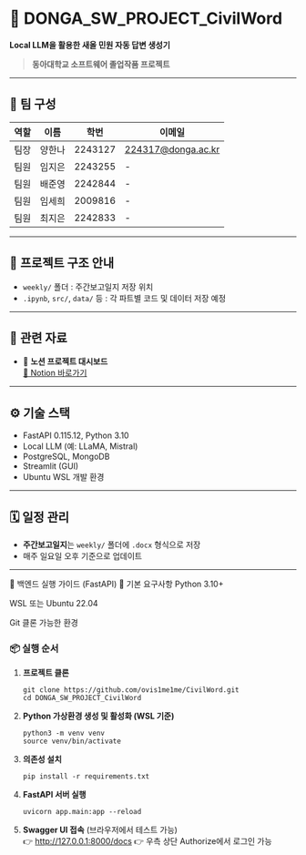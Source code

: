 # 🧠 DONGA_SW_PROJECT_CivilWord

**Local LLM을 활용한 새올 민원 자동 답변 생성기**  
> **동아대학교 소프트웨어 졸업작품 프로젝트**

---

## 👥 팀 구성

| 역할 | 이름 | 학번 | 이메일 |
|------|------|------|--------|
| 팀장 | 양한나 | 2243127 | 224317@donga.ac.kr |
| 팀원 | 임지은 | 2243255 | - |
| 팀원 | 배준영 | 2242844 | - |
| 팀원 | 임세희 | 2009816 | - |
| 팀원 | 최지은 | 2242833 | - |

---

## 📂 프로젝트 구조 안내

- `weekly/` 폴더 : 주간보고일지 저장 위치  
- `.ipynb`, `src/`, `data/` 등 : 각 파트별 코드 및 데이터 저장 예정  

---

## 📒 관련 자료

- 📌 **노션 프로젝트 대시보드**  
  [🔗 Notion 바로가기](https://www.notion.so/1ba190a28eaf80a39a12cfcd79b7e33b?v=1ba190a28eaf8073a3db000caf85ee67)

---

## ⚙️ 기술 스택

- FastAPI 0.115.12, Python 3.10
- Local LLM (예: LLaMA, Mistral)
- PostgreSQL, MongoDB
- Streamlit (GUI)
- Ubuntu WSL 개발 환경

---

## 🗓️ 일정 관리

- **주간보고일지**는 `weekly/` 폴더에 `.docx` 형식으로 저장
- 매주 일요일 오후 기준으로 업데이트

---
🚀 백엔드 실행 가이드 (FastAPI)
🧩 기본 요구사항
Python 3.10+

WSL 또는 Ubuntu 22.04

Git 클론 가능한 환경

<h3>📦 실행 순서</h3>

<ol>
  <li><strong>프로젝트 클론</strong>
    <pre><code>git clone https://github.com/ovis1me1me/CivilWord.git
cd DONGA_SW_PROJECT_CivilWord</code></pre>
  </li>

  <li><strong>Python 가상환경 생성 및 활성화 (WSL 기준)</strong>
    <pre><code>python3 -m venv venv
source venv/bin/activate</code></pre>
  </li>

  <li><strong>의존성 설치</strong>
    <pre><code>pip install -r requirements.txt</code></pre>
  </li>

  <li><strong>FastAPI 서버 실행</strong>
    <pre><code>uvicorn app.main:app --reload</code></pre>
  </li>

  <li><strong>Swagger UI 접속</strong> (브라우저에서 테스트 가능)<br/>
    👉 <a href="http://127.0.0.1:8000/docs" target="_blank">http://127.0.0.1:8000/docs</a>
    👉 우측 상단 Authorize에서 로그인 가능
  </li>
</ol>


